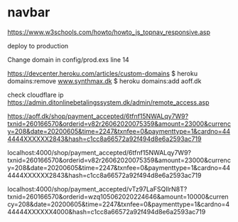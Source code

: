 # navbar
https://www.w3schools.com/howto/howto_js_topnav_responsive.asp

deploy to production

Change domain in config/prod.exs line 14


https://devcenter.heroku.com/articles/custom-domains
$ heroku domains:remove www.synthmax.dk
$ heroku domains:add aoff.dk

check cloudflare ip
https://admin.ditonlinebetalingssystem.dk/admin/remote_access.asp



https://aoff.dk/shop/payment_accepted/6tfnf15NWALqy7W9?txnid=260166570&orderid=v82r26062020075359&amount=23000&currency=208&date=20200605&time=2247&txnfee=0&paymenttype=1&cardno=444444XXXXXX2843&hash=c1cc8a66572a92f494d8e6a2593ac719


localhost:4000/shop/payment_accepted/6tfnf15NWALqy7W9?txnid=260166570&orderid=v82r26062020075359&amount=23000&currency=208&date=20200605&time=2247&txnfee=0&paymenttype=1&cardno=444444XXXXXX2843&hash=c1cc8a66572a92f494d8e6a2593ac719



localhost:4000/shop/payment_accepted/vTz97LaFSQIlrN8T?txnid=260166570&orderid=wzq105062020224646&amount=10000&currency=208&date=20200605&time=2247&txnfee=0&paymenttype=1&cardno=444444XXXXXX4000&hash=c1cc8a66572a92f494d8e6a2593ac719




